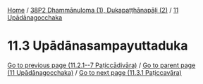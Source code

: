 
[Home](/) / [38P2 Dhammānuloma (1), Dukapaṭṭhānapāḷi (2)](../../38P2.md) / [11 Upādānagocchaka](../11.md)

# 11.3 Upādānasampayuttaduka


[Go to previous page (11.2.1--7 Paṭiccādivāra)](11.2/11.2.1--7.md) / [Go to parent page (11 Upādānagocchaka)](../11.md) / [Go to next page (11.3.1 Paṭiccavāra)](11.3/11.3.1.md)


